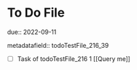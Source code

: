 # To Do File

due:: 2022-09-11

metadatafield:: todoTestFile_216_39

- [ ] Task of todoTestFile_216 1 [[Query me]]

